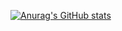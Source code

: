 [![Anurag's GitHub stats](https://github-readme-stats.vercel.app/api?username=PriviteraGabriele&show_icons=true&theme=tokyonight)](https://github.com/PriviteraGabriele/github-readme-stats)
